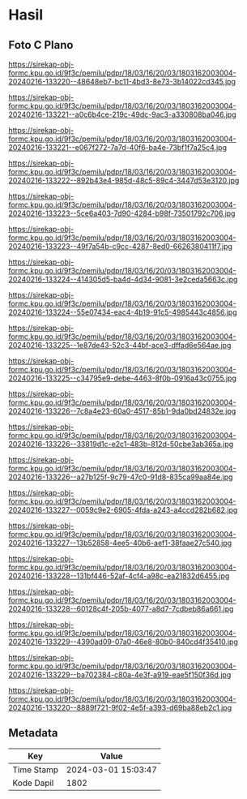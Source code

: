 # Hasil

## Foto C Plano

https://sirekap-obj-formc.kpu.go.id/9f3c/pemilu/pdpr/18/03/16/20/03/1803162003004-20240216-133220--48648eb7-bc11-4bd3-8e73-3b14022cd345.jpg

https://sirekap-obj-formc.kpu.go.id/9f3c/pemilu/pdpr/18/03/16/20/03/1803162003004-20240216-133221--a0c6b4ce-219c-49dc-9ac3-a330808ba046.jpg

https://sirekap-obj-formc.kpu.go.id/9f3c/pemilu/pdpr/18/03/16/20/03/1803162003004-20240216-133221--e067f272-7a7d-40f6-ba4e-73bf1f7a25c4.jpg

https://sirekap-obj-formc.kpu.go.id/9f3c/pemilu/pdpr/18/03/16/20/03/1803162003004-20240216-133222--892b43e4-985d-48c5-89c4-3447d53e3120.jpg

https://sirekap-obj-formc.kpu.go.id/9f3c/pemilu/pdpr/18/03/16/20/03/1803162003004-20240216-133223--5ce6a403-7d90-4284-b98f-73501792c706.jpg

https://sirekap-obj-formc.kpu.go.id/9f3c/pemilu/pdpr/18/03/16/20/03/1803162003004-20240216-133223--49f7a54b-c9cc-4287-8ed0-6626380411f7.jpg

https://sirekap-obj-formc.kpu.go.id/9f3c/pemilu/pdpr/18/03/16/20/03/1803162003004-20240216-133224--414305d5-ba4d-4d34-9081-3e2ceda5663c.jpg

https://sirekap-obj-formc.kpu.go.id/9f3c/pemilu/pdpr/18/03/16/20/03/1803162003004-20240216-133224--55e07434-eac4-4b19-91c5-4985443c4856.jpg

https://sirekap-obj-formc.kpu.go.id/9f3c/pemilu/pdpr/18/03/16/20/03/1803162003004-20240216-133225--1e87de43-52c3-44bf-ace3-dffad6e564ae.jpg

https://sirekap-obj-formc.kpu.go.id/9f3c/pemilu/pdpr/18/03/16/20/03/1803162003004-20240216-133225--c34795e9-debe-4463-8f0b-0916a43c0755.jpg

https://sirekap-obj-formc.kpu.go.id/9f3c/pemilu/pdpr/18/03/16/20/03/1803162003004-20240216-133226--7c8a4e23-60a0-4517-85b1-9da0bd24832e.jpg

https://sirekap-obj-formc.kpu.go.id/9f3c/pemilu/pdpr/18/03/16/20/03/1803162003004-20240216-133226--33819d1c-e2c1-483b-812d-50cbe3ab365a.jpg

https://sirekap-obj-formc.kpu.go.id/9f3c/pemilu/pdpr/18/03/16/20/03/1803162003004-20240216-133226--a27b125f-9c79-47c0-91d8-835ca99aa84e.jpg

https://sirekap-obj-formc.kpu.go.id/9f3c/pemilu/pdpr/18/03/16/20/03/1803162003004-20240216-133227--0059c9e2-6905-4fda-a243-a4ccd282b682.jpg

https://sirekap-obj-formc.kpu.go.id/9f3c/pemilu/pdpr/18/03/16/20/03/1803162003004-20240216-133227--13b52858-4ee5-40b6-aef1-38faae27c540.jpg

https://sirekap-obj-formc.kpu.go.id/9f3c/pemilu/pdpr/18/03/16/20/03/1803162003004-20240216-133228--131bf446-52af-4cf4-a98c-ea21832d6455.jpg

https://sirekap-obj-formc.kpu.go.id/9f3c/pemilu/pdpr/18/03/16/20/03/1803162003004-20240216-133228--60128c4f-205b-4077-a8d7-7cdbeb86a661.jpg

https://sirekap-obj-formc.kpu.go.id/9f3c/pemilu/pdpr/18/03/16/20/03/1803162003004-20240216-133229--4390ad09-07a0-46e8-80b0-840cd4f35410.jpg

https://sirekap-obj-formc.kpu.go.id/9f3c/pemilu/pdpr/18/03/16/20/03/1803162003004-20240216-133229--ba702384-c80a-4e3f-a919-eae5f150f36d.jpg

https://sirekap-obj-formc.kpu.go.id/9f3c/pemilu/pdpr/18/03/16/20/03/1803162003004-20240216-133220--8889f721-9f02-4e5f-a393-d69ba88eb2c1.jpg


## Metadata

| Key        | Value               |
| ---------- | ------------------- |
| Time Stamp | 2024-03-01 15:03:47 |
| Kode Dapil | 1802                |



